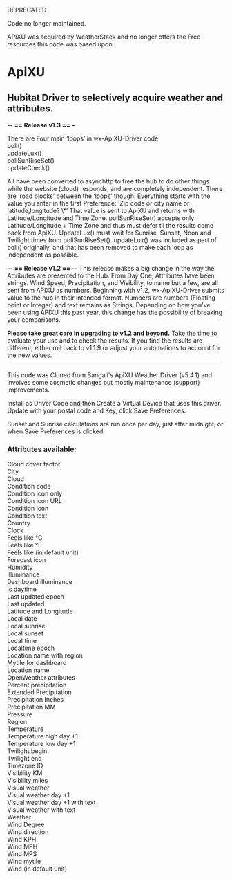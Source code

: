 DEPRECATED

Code no longer maintained.

APIXU was acquired by WeatherStack and no longer offers the Free resources this code was based upon.



# ApiXU
<p>
<h2> Hubitat Driver to selectively acquire weather and attributes.</h2>
<p>
<b>-- == Release v1.3 == –</b>
<p>
There are Four main ‘loops’ in wx-ApiXU-Driver code:<br>
poll()<br>
updateLux()<br>
pollSunRiseSet()<br>
updateCheck()<br>
<p>
All have been converted to asynchttp to free the hub to do other things while the website (cloud) responds, and are completely independent. There are ‘road blocks’ between the ‘loops’ though. Everything starts with the value you enter in the first Preference: ‘Zip code or city name or latitude,longitude? \*’ That value is sent to ApiXU and returns with Latitude/Longitude and Time Zone. pollSunRiseSet() accepts only Latitude/Longitude + Time Zone and thus must defer til the results come back from ApiXU. UpdateLux() must wait for Sunrise, Sunset, Noon and Twilight times from pollSunRiseSet(). updateLux() was included as part of poll() originally, and that has been removed to make each loop as independent as possible.
<p>
<b>-- ==  Release v1.2  == --</b>
This release makes a big change in the way the Attributes are presented to the Hub. From Day One, Attributes have been strings. Wind Speed, Precipitation, and Visibility, to name but a few, are all sent from APIXU as numbers. Beginning with v1.2, wx-ApiXU-Driver submits value to the hub in their intended format. Numbers are numbers (Floating point or Integer) and text remains as Strings. Depending on how you’ve been using APIXU this past year, this change has the possibility of breaking your comparisons.<p>
  <b>Please take great care in upgrading to v1.2 and beyond.</b> Take the time to evaluate your use and to check the results. If you find the results are different, either roll back to v1.1.9 or adjust your automations to account for the new values.<p>
    <hr>
<p>This code was Cloned from Bangali's ApiXU Weather Driver (v5.4.1) and involves some cosmetic changes but mostly maintenance (support) improvements.<p>
  Install as Driver Code and then Create a Virtual Device that uses this driver. <br>
  Update with your postal code and Key, click Save Preferences.<p>
  Sunset and Sunrise calculations are run once per day, just after midnight, or when Save Preferences is clicked.<p>
<h3>Attributes available:</h3>
Cloud cover factor<br>
City<br>
Cloud<br>
Condition code<br>
Condition icon only<br>
Condition icon URL<br>
Condition icon<br>
Condition text<br>
Country<br>
Clock<br>
Feels like °C<br>
Feels like °F<br>
Feels like (in default unit)<br>
Forecast icon<br>
Humidity<br>
Illuminance<br>
Dashboard illuminance<br>
Is daytime<br>
Last updated epoch<br>
Last updated<br>
Latitude and Longitude<br>
Local date<br>
Local sunrise<br>
Local sunset<br>
Local time<br>
Localtime epoch<br>
Location name with region<br>
Mytile for dashboard<br>
Location name<br>
OpenWeather attributes<br>
Percent precipitation<br>
Extended Precipitation<br>
Precipitation Inches<br>
Precipitation MM<br>
Pressure<br>
Region<br>
Temperature<br>
Temperature high day +1<br>
Temperature low day +1<br>
Twilight begin<br>
Twilight end<br>
Timezone ID<br>
Visibility KM<br>
Visibility miles<br>
Visual weather<br>
Visual weather day +1<br>
Visual weather day +1 with text<br>
Visual weather with text<br>
Weather<br>
Wind Degree<br>
Wind direction<br>
Wind KPH<br>
Wind MPH<br>
Wind MPS<br>
Wind mytile<br>
Wind (in default unit)<br>



